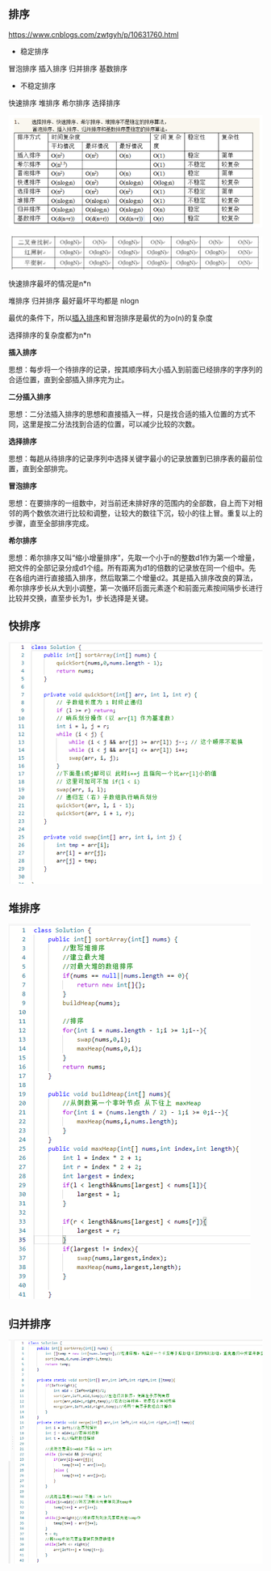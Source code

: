 ## 排序

https://www.cnblogs.com/zwtgyh/p/10631760.html

- 稳定排序

冒泡排序 插入排序 归并排序 基数排序



- 不稳定排序

快速排序 堆排序 希尔排序 选择排序

![image-20220324092559781](数据结构/image-20220324092559781.png)



![image-20220324091457895](数据结构/image-20220324091457895.png)

快速排序最坏的情况是n*n

堆排序 归并排序  最好最坏平均都是 nlogn



最优的条件下，所以[插入排序](https://so.csdn.net/so/search?q=插入排序&spm=1001.2101.3001.7020)和冒泡排序是最优的为o(n)的复杂度

选择排序的复杂度都为n*n



**插入排序**

思想：每步将一个待排序的记录，按其顺序码大小插入到前面已经排序的字序列的合适位置，直到全部插入排序完为止。

 

**二分插入排序**

思想：二分法插入排序的思想和直接插入一样，只是找合适的插入位置的方式不同，这里是按二分法找到合适的位置，可以减少比较的次数。



**选择排序**

思想：每趟从待排序的记录序列中选择关键字最小的记录放置到已排序表的最前位置，直到全部排完。 



**冒泡排序**

思想：在要排序的一组数中，对当前还未排好序的范围内的全部数，自上而下对相邻的两个数依次进行比较和调整，让较大的数往下沉，较小的往上冒。重复以上的步骤，直至全部排序完成。



**希尔排序**

思想：希尔排序又叫“缩小增量排序”，先取一个小于n的整数d1作为第一个增量，把文件的全部记录分成d1个组。所有距离为d1的倍数的记录放在同一个组中。先在各组内进行直接插入排序，然后取第二个增量d2。其是插入排序改良的算法，希尔排序步长从大到小调整，第一次循环后面元素逐个和前面元素按间隔步长进行比较并交换，直至步长为1，步长选择是关键。







##  快排序

![image-20220524171459820](排序算法/image-20220524171459820.png)

## 堆排序

![image-20220524171257059](排序算法/image-20220524171257059.png)

## 归并排序

![image-20220524171610943](排序算法/image-20220524171610943.png)





